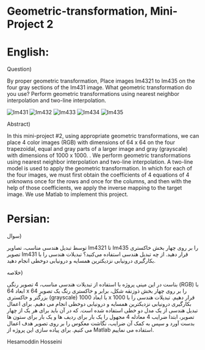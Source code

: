 # Geometric-transformation, Mini-Project 2 


# English:

Question)

By proper geometric transformation, Place images Im4321 to Im435 on the four gray sections of the Im431 image. What geometric transformation do you use? Perform geometric transformations using nearest neighbor interpolation and two-line interpolation.

![Im431](https://user-images.githubusercontent.com/89314766/154630487-c02e3c3b-eaef-485d-8d09-d4b448eb1f80.jpg)
![Im432](https://user-images.githubusercontent.com/89314766/154630497-bc0353a2-515d-4c21-8bb9-279161a79d36.jpg)
![Im433](https://user-images.githubusercontent.com/89314766/154630500-915effd3-41b6-4633-900f-349696633a87.jpg)
![Im434](https://user-images.githubusercontent.com/89314766/154630503-66239fd5-c163-4bc1-a960-4d1affb6dd8c.jpg)
![Im435](https://user-images.githubusercontent.com/89314766/154630505-e9f690b7-3451-497f-861c-90b56763622f.jpg)



Abstract)

In this mini-project #2, using appropriate geometric transformations, we can place 4 color images (RGB) with dimensions of 64 x 64 on the four trapezoidal, equal and gray parts of a larger image and gray (grayscale) with dimensions of 1000 x 1000. . We perform geometric transformations using nearest neighbor interpolation and two-line interpolation. A two-line model is used to apply the geometric transformation. In which for each of the four images, we must first obtain the coefficients of 4 equations of 4 unknowns once for the rows and once for the columns, and then with the help of those coefficients, we apply the inverse mapping to the target image. We use Matlab to implement this project.


# Persian:

سوال)

توسط تبدیل هندسی مناسب، تصاویر Im4321 تا Im435 را بر روی چهار بخش خاکستری تصویر Im431 قرار دهید. از چه تبدیل هندسی استفاده می‌کنید؟ تبدیلات هندسی را با بکارگیری درونیابی نزدیکترین همسایه و درونیابی دوخطی انجام دهید.

خلاصه)

بناست در این مینی پروژه با استفاده از تبدیلات هندسی مناسب، 4 تصویر رنگی (RGB) با ابعاد 64 x 64 را بر روی چهار بخش ذوزنقه شکل، برابر و خاکستری رنگ یک تصویر بزرگتر و خاکستری (grayscale) با ابعاد 1000 x 1000 قرار دهیم. تبدیلات هندسی را با بکارگیری درونیابی نزدیکترین همسایه و درونیابی دوخطی انجام می دهیم. برای اعمال تبدیل هندسی از یک مدل دو خطی استفاده شده است. که در آن باید برای هر یک از چهار تصویر، ابتدا ضرایب 4 معادله 4 مجهول را یک بار برای ردیف ها و یک بار برای ستون ها بدست آورد و سپس به کمک آن ضرایب، نگاشت معکوس را بر روی تصویر هدف اعمال می کنیم. برای پیاده سازی این پروژه از Matlab استفاده می نماییم.


Hesamoddin Hosseini

